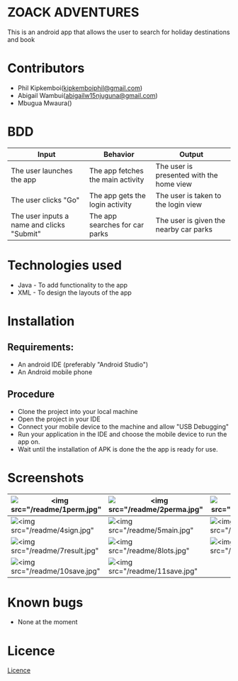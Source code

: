 # ZOACK ADVENTURES
This is an android app that allows the user to search for holiday destinations and book

# Contributors
* Phil Kipkemboi(kipkemboiphil@gmail.com)
* Abigail Wambui(abigailw15njuguna@gmail.com)
* Mbugua Mwaura()


# BDD
| Input                                      | Behavior                                 | Output                                        |
|--------------------------------------------|------------------------------------------|-----------------------------------------------|
| The user launches the app                  | The app fetches the main activity        | The user is presented with the home view |
| The user clicks "Go"              | The app gets the login activity           | The user is taken to the login view        |
| The user inputs a name and clicks "Submit" | The app searches for car parks | The user is given the nearby car parks        |

# Technologies used
* Java - To add functionality to the app
* XML - To design the layouts of the app

# Installation
## Requirements:
* An android IDE (preferably "Android Studio")
* An Android mobile phone

## Procedure
* Clone the project into your local machine
* Open the project in your IDE
* Connect your mobile device to the machine and allow "USB Debugging"
* Run your application in the IDE and choose the mobile device to run the app on.
* Wait until the installation of APK is done the the app is ready for use.

# Screenshots
| ![<img src="/readme/1perm.jpg"](/readme/1perm.jpg)     | ![<img src="/readme/2perma.jpg"](/readme/2perma.jpg) | ![<img src="/readme/3login.jpg"](/readme/3login.jpg)   |
|-------------------------------------------------------|-----------------------------------------------------|-------------------------------------------------------|
| ![<img src="/readme/4sign.jpg"](/readme/4sign.jpg)     | ![<img src="/readme/5main.jpg"](/readme/5main.jpg)   | ![<img src="/readme/6search.jpg"](/readme/6search.jpg) |
| ![<img src="/readme/7result.jpg"](/readme/7result.jpg) | ![<img src="/readme/8lots.jpg"](/readme/8lots.jpg)   | ![<img src="/readme/9detail.jpg"](/readme/9detail.jpg) |
| ![<img src="/readme/10save.jpg"](/readme/10save.jpg)   | ![<img src="/readme/11save.jpg"](/readme/11saved.jpg) |                                                       |

# Known bugs
* None at the moment

# Licence

[Licence](Licence)
